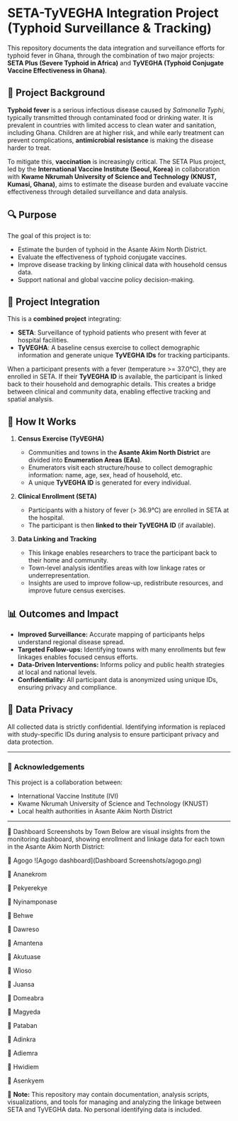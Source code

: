 # SETA-TyVEGHA Integration Project (Typhoid Surveillance & Tracking)

This repository documents the data integration and surveillance efforts for typhoid fever in Ghana, through the combination of two major projects: **SETA Plus (Severe Typhoid in Africa)** and **TyVEGHA (Typhoid Conjugate Vaccine Effectiveness in Ghana)**.

## 🦠 Project Background

**Typhoid fever** is a serious infectious disease caused by *Salmonella Typhi*, typically transmitted through contaminated food or drinking water. It is prevalent in countries with limited access to clean water and sanitation, including Ghana. Children are at higher risk, and while early treatment can prevent complications, **antimicrobial resistance** is making the disease harder to treat.

To mitigate this, **vaccination** is increasingly critical. The SETA Plus project, led by the **International Vaccine Institute (Seoul, Korea)** in collaboration with **Kwame Nkrumah University of Science and Technology (KNUST, Kumasi, Ghana)**, aims to estimate the disease burden and evaluate vaccine effectiveness through detailed surveillance and data analysis.

## 🔍 Purpose

The goal of this project is to:
- Estimate the burden of typhoid in the Asante Akim North District.
- Evaluate the effectiveness of typhoid conjugate vaccines.
- Improve disease tracking by linking clinical data with household census data.
- Support national and global vaccine policy decision-making.

## 🧩 Project Integration

This is a **combined project** integrating:

- **SETA**: Surveillance of typhoid patients who present with fever at hospital facilities.
- **TyVEGHA**: A baseline census exercise to collect demographic information and generate unique **TyVEGHA IDs** for tracking participants.

When a participant presents with a fever (temperature >= 37.0°C), they are enrolled in SETA. If their **TyVEGHA ID** is available, the participant is linked back to their household and demographic details. This creates a bridge between clinical and community data, enabling effective tracking and spatial analysis.

## 🧠 How It Works

1. **Census Exercise (TyVEGHA)**  
   - Communities and towns in the **Asante Akim North District** are divided into **Enumeration Areas (EAs)**.  
   - Enumerators visit each structure/house to collect demographic information: name, age, sex, head of household, etc.  
   - A unique **TyVEGHA ID** is generated for every individual.

2. **Clinical Enrollment (SETA)**  
   - Participants with a history of fever (> 36.9°C) are enrolled in SETA at the hospital.  
   - The participant is then **linked to their TyVEGHA ID** (if available).

3. **Data Linking and Tracking**  
   - This linkage enables researchers to trace the participant back to their home and community.  
   - Town-level analysis identifies areas with low linkage rates or underrepresentation.  
   - Insights are used to improve follow-up, redistribute resources, and improve future census exercises.

## 📊 Outcomes and Impact

- **Improved Surveillance:** Accurate mapping of participants helps understand regional disease spread.
- **Targeted Follow-ups:** Identifying towns with many enrollments but few linkages enables focused census efforts.
- **Data-Driven Interventions:** Informs policy and public health strategies at local and national levels.
- **Confidentiality:** All participant data is anonymized using unique IDs, ensuring privacy and compliance.

## 🔐 Data Privacy

All collected data is strictly confidential. Identifying information is replaced with study-specific IDs during analysis to ensure participant privacy and data protection.

---

### 🧾 Acknowledgements

This project is a collaboration between:
- International Vaccine Institute (IVI)
- Kwame Nkrumah University of Science and Technology (KNUST)
- Local health authorities in Asante Akim North District

---


📸 Dashboard Screenshots by Town
Below are visual insights from the monitoring dashboard, showing enrollment and linkage data for each town in the Asante Akim North District:

🔹 Agogo
![Agogo dashboard](Dashboard Screenshots/agogo.png)

🔹 Ananekrom

🔹 Pekyerekye

🔹 Nyinamponase

🔹 Behwe

🔹 Dawreso

🔹 Amantena

🔹 Akutuase

🔹 Wioso

🔹 Juansa

🔹 Domeabra

🔹 Magyeda

🔹 Pataban

🔹 Adinkra

🔹 Adiemra

🔹 Hwidiem

🔹 Asenkyem

📌 **Note:** This repository may contain documentation, analysis scripts, visualizations, and tools for managing and analyzing the linkage between SETA and TyVEGHA data. No personal identifying data is included.

